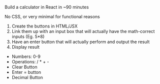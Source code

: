 Build a calculator in React in ~90 minutes

No CSS, or very minimal for functional reasons
1. Create the buttons in HTML/JSX
2. Link them up with an input box that will actually have the math-correct inputs (Eg. 5\*8)
3. Have an enter button that will actually perform and output the result
4. Display result

* Numbers: 0-9
* Operations: / * + -
* Clear Button
* Enter = button
* Decimal Button
